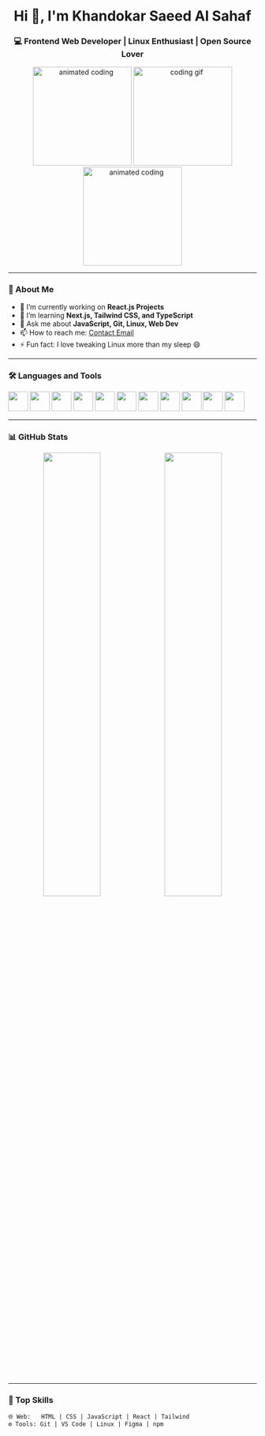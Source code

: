 <!-- Profile Header -->
<h1 align="center">Hi 👋, I'm Khandokar Saeed Al Sahaf</h1>
<h3 align="center">💻 Frontend Web Developer | Linux Enthusiast | Open Source Lover</h3>

<!-- Profile Banner (Optional GIF/Image) -->
<p align="center">
  <img src="https://cdn.dribbble.com/users/1162077/screenshots/3848914/programmer.gif" width="200" alt="animated coding" />

  <img src="https://media.giphy.com/media/qgQUggAC3Pfv687qPC/giphy.gif" width="200" alt="coding gif"/>

 <img src="https://cdn.dribbble.com/users/1162077/screenshots/3848914/programmer.gif" width="200" alt="animated coding" />   

 
</p>


---

### 🚀 About Me

- 🔭 I’m currently working on **React.js Projects**
- 🌱 I’m learning **Next.js, Tailwind CSS, and TypeScript**
- 💬 Ask me about **JavaScript, Git, Linux, Web Dev**
- 📫 How to reach me: [Contact Email](mailto:khandokarsahaf3@gmail.com)
- ⚡ Fun fact: I love tweaking Linux more than my sleep 😄

---

### 🛠️ Languages and Tools

<p align="left">
  <!-- Core Web -->
  <img src="https://cdn.jsdelivr.net/gh/devicons/devicon/icons/html5/html5-original.svg" width="40" />
  <img src="https://cdn.jsdelivr.net/gh/devicons/devicon/icons/css3/css3-original.svg" width="40" />
  <img src="https://cdn.jsdelivr.net/gh/devicons/devicon/icons/javascript/javascript-original.svg" width="40" />
  
  <!-- Frameworks -->
  <img src="https://cdn.jsdelivr.net/gh/devicons/devicon/icons/react/react-original.svg" width="40" />
  <img src="https://cdn.jsdelivr.net/gh/devicons/devicon/icons/vuejs/vuejs-original.svg" width="40" />

  <!-- Backend & Databases -->
  <img src="https://cdn.jsdelivr.net/gh/devicons/devicon/icons/php/php-original.svg" width="40" />
  <img src="https://cdn.jsdelivr.net/gh/devicons/devicon/icons/mysql/mysql-original.svg" width="40" />
  <img src="https://cdn.jsdelivr.net/gh/devicons/devicon/icons/mongodb/mongodb-original.svg" width="40" />
  <img src="https://cdn.jsdelivr.net/gh/devicons/devicon/icons/git/git-original.svg" width="40" />
  
  <!-- Tools -->
  <img src="https://cdn.jsdelivr.net/gh/devicons/devicon/icons/linux/linux-original.svg" width="40" />
  <img src="https://cdn.jsdelivr.net/gh/devicons/devicon/icons/vscode/vscode-original.svg" width="40" />
</p>


---

### 📊 GitHub Stats

<p align="center">
  <img src="https://github-readme-stats.vercel.app/api?username=KhandokarSahaf&show_icons=true&theme=tokyonight" width="48%" />
  <img src="https://streak-stats.demolab.com?user=KhandokarSahaf&theme=tokyonight&hide_border=true" width="48%"/>
</p>

---

### 🧠 Top Skills

```txt
🌐 Web:   HTML | CSS | JavaScript | React | Tailwind
⚙️ Tools: Git | VS Code | Linux | Figma | npm
```

